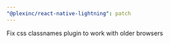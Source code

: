 ```yaml
---
"@plexinc/react-native-lightning": patch
---
```


Fix css classnames plugin to work with older browsers
